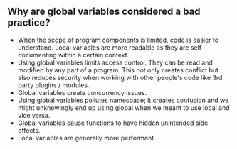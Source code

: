 ## Why are global variables considered a bad practice?

- When the scope of program components is limited, code is easier to understand. Local variables are more readable as they are self-documenting within a certain context.
- Using global variables limits access control. They can be read and modified by any part of a program. This not only creates conflict but also reduces security when working with other people's code like 3rd party plugins / modules.
- Global variables create concurrency issues.
- Using global variables pollutes namespace; it creates confusion and we might unknowingly end up using global when we meant to use local and vice versa.
- Global variables cause functions to have hidden unintended side effects.
- Local variables are generally more performant.